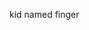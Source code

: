 kid named finger

<!---
KrzychG/KrzychG is a ✨ special ✨ repository because its `README.md` (this file) appears on your GitHub profile.
You can click the Preview link to take a look at your changes.
--->
